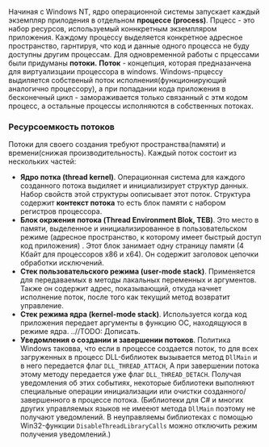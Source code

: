 Начиная с Windows NT, ядро операционной системы запускает каждый экземпляр прилодения в отдельном **процессе (process)**. Прцесс - это набор ресурсов, используемый коннкретным экземпляром приложения. Каждому процессу выделяется конкретное адресное пространство, гарнтируя, что код и данные одного процесса не буду доступны другим процессам. 
Для одновременной работы с прцессами были придуманы **потоки.**
**Поток** - концепция, которая предназанчена для виртуализцаии процессора в windows.
Windows-прцессу выдиляется собственый поток исполнения(функционирующий аналогично процессору), а при попадании кода приложения в бесконечный цикл - замораживается только связанный с этм кодом процесс, а остальные процессы исполняются в собственных потоках.

### Ресурсоемкость потоков
Потоки для своего создания требуют пространства(памяти) и времени(снижая производительность).
Каждый поток состоит из нескольких частей:
 - **Ядро потка (thread kernel)**. Операционная система для каждого созданного потока выдиляет и инициализирует структур данных. Набор свойств этой структуры оописывает этот поток. Структура содержит **контекст потока** то есть блок памяти с набором регистров процессора.
 - **Блок окржения потока (Thread Environment Blok, TEB)**. Это место в памяти, выделенное и инициализированное в пользовательском режиме (адресное пространство, к которому имеет быстрый доступ код приложения) . Этот блок занимает одну страницу памяти (4 Кбайт для процессоров х86 и х64). Он содержит заголовок цепочки обработки исключений.
 - **Стек пользовательского режима (user-mode stack)**. Применяется для передаваемых в методы лакальных переменных и аргументов. Также он содержит адрес, показывающий, откуда начнет исполнение поток, после того как текущий метод возвратит управление. 
 - **Стек режима ядра (kernel-mode stack)**. Используется когда код приложения передает аргументы в функцию ОС, находящуюся в режиме ядра. ..//TODO: Дописать.
 - **Уведомления о создании и завершении потоков**. Политика Windows таковва, что если в процессе создается поток, то для всех загруженных в процесс DLL-библиотек вызывается метод `DllMain` и в него передается флаг `DLL_THREAD_ATTACH`, А при завершении потока этому методу передается уже флаг `DLL_THREAD_DETACH`. Получая уведомления об этих событиях, некоторые библиотеки выполняют специальные операции инициализации или очистки созданного/завершенного в процессе потока. (Библиотеки для C# и многих других управляемых языков не имееют метода `DllMain` поэтому не получают уведомлений. В неуправляемы библиотеках с помощью Win32-функции `DisableThreadLibraryCalls` можно отключить режим получения уведомлений.)

